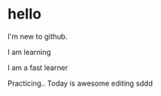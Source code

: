 # hello
I'm new to github.

I am learning

I am a fast learner

Practicing..
Today is awesome
editing
sddd